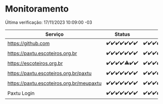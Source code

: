 # Monitoramento

Última verificação: 17/11/2023 10:09:00 -03

|Serviço|Status|Últimas 24h|
|---|---|---|
|https://github.com|<span title="2023-11-10: OK=24">✔️</span><span title="2023-11-11: OK=24">✔️</span><span title="2023-11-12: OK=24">✔️</span><span title="2023-11-13: OK=24">✔️</span><span title="2023-11-14: OK=24">✔️</span><span title="2023-11-15: OK=24">✔️</span><span title="2023-11-16: OK=13">✔️</span>|<span title="16/11/2023 10:09:00 -03 : 200">✔️</span><span title="16/11/2023 11:06:00 -03 : 200">✔️</span><span title="16/11/2023 12:06:00 -03 : 200">✔️</span><span title="16/11/2023 13:08:00 -03 : 200">✔️</span><span title="16/11/2023 14:05:00 -03 : 200">✔️</span><span title="16/11/2023 15:08:00 -03 : 200">✔️</span><span title="16/11/2023 16:02:00 -03 : 200">✔️</span><span title="16/11/2023 17:06:00 -03 : 200">✔️</span><span title="16/11/2023 18:05:00 -03 : 200">✔️</span><span title="16/11/2023 19:05:00 -03 : 200">✔️</span><span title="16/11/2023 20:04:00 -03 : 200">✔️</span><span title="16/11/2023 21:30:00 -03 : 200">✔️</span><span title="16/11/2023 22:46:00 -03 : 200">✔️</span><span title="16/11/2023 23:20:00 -03 : 200">✔️</span><span title="17/11/2023 00:07:00 -03 : 200">✔️</span><span title="17/11/2023 01:07:00 -03 : 200">✔️</span><span title="17/11/2023 02:06:00 -03 : 200">✔️</span><span title="17/11/2023 03:08:00 -03 : 200">✔️</span><span title="17/11/2023 04:05:00 -03 : 200">✔️</span><span title="17/11/2023 05:08:00 -03 : 200">✔️</span><span title="17/11/2023 06:06:00 -03 : 200">✔️</span><span title="17/11/2023 07:06:00 -03 : 200">✔️</span><span title="17/11/2023 08:04:00 -03 : 200">✔️</span><span title="17/11/2023 09:11:00 -03 : 200">✔️</span><span title="17/11/2023 10:09:00 -03 : 200">✔️</span>|
|https://paxtu.escoteiros.org.br|<span title="2023-11-10: OK=24">✔️</span><span title="2023-11-11: OK=24">✔️</span><span title="2023-11-12: OK=24">✔️</span><span title="2023-11-13: OK=24">✔️</span><span title="2023-11-14: OK=24">✔️</span><span title="2023-11-15: OK=24">✔️</span><span title="2023-11-16: OK=13">✔️</span>|<span title="16/11/2023 10:09:00 -03 : 200">✔️</span><span title="16/11/2023 11:06:00 -03 : 200">✔️</span><span title="16/11/2023 12:06:00 -03 : 200">✔️</span><span title="16/11/2023 13:08:00 -03 : 200">✔️</span><span title="16/11/2023 14:05:00 -03 : 200">✔️</span><span title="16/11/2023 15:08:00 -03 : 200">✔️</span><span title="16/11/2023 16:02:00 -03 : 200">✔️</span><span title="16/11/2023 17:06:00 -03 : 200">✔️</span><span title="16/11/2023 18:05:00 -03 : 200">✔️</span><span title="16/11/2023 19:05:00 -03 : 200">✔️</span><span title="16/11/2023 20:04:00 -03 : 200">✔️</span><span title="16/11/2023 21:30:00 -03 : 200">✔️</span><span title="16/11/2023 22:46:00 -03 : 200">✔️</span><span title="16/11/2023 23:20:00 -03 : 200">✔️</span><span title="17/11/2023 00:07:00 -03 : 200">✔️</span><span title="17/11/2023 01:07:00 -03 : 200">✔️</span><span title="17/11/2023 02:06:00 -03 : 200">✔️</span><span title="17/11/2023 03:08:00 -03 : 200">✔️</span><span title="17/11/2023 04:05:00 -03 : 200">✔️</span><span title="17/11/2023 05:08:00 -03 : 200">✔️</span><span title="17/11/2023 06:06:00 -03 : 200">✔️</span><span title="17/11/2023 07:06:00 -03 : 200">✔️</span><span title="17/11/2023 08:04:00 -03 : 200">✔️</span><span title="17/11/2023 09:11:00 -03 : 200">✔️</span><span title="17/11/2023 10:09:00 -03 : 200">✔️</span>|
|https://escoteiros.org.br|<span title="2023-11-10: OK=24">✔️</span><span title="2023-11-11: OK=24">✔️</span><span title="2023-11-12: OK=24">✔️</span><span title="2023-11-13: OK=24">✔️</span><span title="2023-11-14: OK=23, Falhas=1">⚠️</span><span title="2023-11-15: OK=24">✔️</span><span title="2023-11-16: OK=13">✔️</span>|<span title="16/11/2023 10:09:00 -03 : 200">✔️</span><span title="16/11/2023 11:06:00 -03 : 200">✔️</span><span title="16/11/2023 12:06:00 -03 : 200">✔️</span><span title="16/11/2023 13:08:00 -03 : 200">✔️</span><span title="16/11/2023 14:05:00 -03 : 200">✔️</span><span title="16/11/2023 15:08:00 -03 : 200">✔️</span><span title="16/11/2023 16:02:00 -03 : 200">✔️</span><span title="16/11/2023 17:06:00 -03 : 200">✔️</span><span title="16/11/2023 18:05:00 -03 : 200">✔️</span><span title="16/11/2023 19:05:00 -03 : 200">✔️</span><span title="16/11/2023 20:04:00 -03 : 200">✔️</span><span title="16/11/2023 21:30:00 -03 : 200">✔️</span><span title="16/11/2023 22:46:00 -03 : 200">✔️</span><span title="16/11/2023 23:20:00 -03 : 200">✔️</span><span title="17/11/2023 00:07:00 -03 : 200">✔️</span><span title="17/11/2023 01:07:00 -03 : 200">✔️</span><span title="17/11/2023 02:06:00 -03 : 200">✔️</span><span title="17/11/2023 03:08:00 -03 : 200">✔️</span><span title="17/11/2023 04:05:00 -03 : 200">✔️</span><span title="17/11/2023 05:08:00 -03 : 200">✔️</span><span title="17/11/2023 06:06:00 -03 : 200">✔️</span><span title="17/11/2023 07:06:00 -03 : 200">✔️</span><span title="17/11/2023 08:04:00 -03 : 200">✔️</span><span title="17/11/2023 09:11:00 -03 : 200">✔️</span><span title="17/11/2023 10:09:00 -03 : 200">✔️</span>|
|https://paxtu.escoteiros.org.br/paxtu|<span title="2023-11-10: OK=24">✔️</span><span title="2023-11-11: OK=24">✔️</span><span title="2023-11-12: OK=24">✔️</span><span title="2023-11-13: OK=24">✔️</span><span title="2023-11-14: OK=24">✔️</span><span title="2023-11-15: OK=24">✔️</span><span title="2023-11-16: OK=13">✔️</span>|<span title="16/11/2023 10:09:00 -03 : 200">✔️</span><span title="16/11/2023 11:06:00 -03 : 200">✔️</span><span title="16/11/2023 12:06:00 -03 : 200">✔️</span><span title="16/11/2023 13:08:00 -03 : 200">✔️</span><span title="16/11/2023 14:05:00 -03 : 200">✔️</span><span title="16/11/2023 15:08:00 -03 : 200">✔️</span><span title="16/11/2023 16:02:00 -03 : 200">✔️</span><span title="16/11/2023 17:06:00 -03 : 200">✔️</span><span title="16/11/2023 18:05:00 -03 : 200">✔️</span><span title="16/11/2023 19:05:00 -03 : 200">✔️</span><span title="16/11/2023 20:04:00 -03 : 200">✔️</span><span title="16/11/2023 21:30:00 -03 : 200">✔️</span><span title="16/11/2023 22:46:00 -03 : 200">✔️</span><span title="16/11/2023 23:20:00 -03 : 200">✔️</span><span title="17/11/2023 00:07:00 -03 : 200">✔️</span><span title="17/11/2023 01:07:00 -03 : 200">✔️</span><span title="17/11/2023 02:06:00 -03 : 200">✔️</span><span title="17/11/2023 03:08:00 -03 : 200">✔️</span><span title="17/11/2023 04:05:00 -03 : 200">✔️</span><span title="17/11/2023 05:08:00 -03 : 200">✔️</span><span title="17/11/2023 06:06:00 -03 : 200">✔️</span><span title="17/11/2023 07:06:00 -03 : 200">✔️</span><span title="17/11/2023 08:04:00 -03 : 200">✔️</span><span title="17/11/2023 09:11:00 -03 : 200">✔️</span><span title="17/11/2023 10:09:00 -03 : 200">✔️</span>|
|https://paxtu.escoteiros.org.br/meupaxtu|<span title="2023-11-10: OK=24">✔️</span><span title="2023-11-11: OK=24">✔️</span><span title="2023-11-12: OK=24">✔️</span><span title="2023-11-13: OK=24">✔️</span><span title="2023-11-14: OK=24">✔️</span><span title="2023-11-15: OK=24">✔️</span><span title="2023-11-16: OK=13">✔️</span>|<span title="16/11/2023 10:09:00 -03 : 200">✔️</span><span title="16/11/2023 11:06:00 -03 : 200">✔️</span><span title="16/11/2023 12:06:00 -03 : 200">✔️</span><span title="16/11/2023 13:08:00 -03 : 200">✔️</span><span title="16/11/2023 14:05:00 -03 : 200">✔️</span><span title="16/11/2023 15:08:00 -03 : 200">✔️</span><span title="16/11/2023 16:02:00 -03 : 200">✔️</span><span title="16/11/2023 17:06:00 -03 : 200">✔️</span><span title="16/11/2023 18:05:00 -03 : 200">✔️</span><span title="16/11/2023 19:05:00 -03 : 200">✔️</span><span title="16/11/2023 20:04:00 -03 : 200">✔️</span><span title="16/11/2023 21:30:00 -03 : 200">✔️</span><span title="16/11/2023 22:46:00 -03 : 200">✔️</span><span title="16/11/2023 23:20:00 -03 : 200">✔️</span><span title="17/11/2023 00:07:00 -03 : 200">✔️</span><span title="17/11/2023 01:07:00 -03 : 200">✔️</span><span title="17/11/2023 02:06:00 -03 : 200">✔️</span><span title="17/11/2023 03:08:00 -03 : 200">✔️</span><span title="17/11/2023 04:05:00 -03 : 200">✔️</span><span title="17/11/2023 05:08:00 -03 : 200">✔️</span><span title="17/11/2023 06:06:00 -03 : 200">✔️</span><span title="17/11/2023 07:06:00 -03 : 200">✔️</span><span title="17/11/2023 08:04:00 -03 : 200">✔️</span><span title="17/11/2023 09:11:00 -03 : 200">✔️</span><span title="17/11/2023 10:09:00 -03 : 200">✔️</span>|
|Paxtu Login|<span title="2023-11-10: OK=24">✔️</span><span title="2023-11-11: OK=24">✔️</span><span title="2023-11-12: OK=24">✔️</span><span title="2023-11-13: OK=24">✔️</span><span title="2023-11-14: OK=24">✔️</span><span title="2023-11-15: OK=24">✔️</span><span title="2023-11-16: OK=13">✔️</span>|<span title="16/11/2023 10:09:00 -03 : 200">✔️</span><span title="16/11/2023 11:06:00 -03 : 200">✔️</span><span title="16/11/2023 12:06:00 -03 : 200">✔️</span><span title="16/11/2023 13:08:00 -03 : 200">✔️</span><span title="16/11/2023 14:05:00 -03 : 200">✔️</span><span title="16/11/2023 15:08:00 -03 : 200">✔️</span><span title="16/11/2023 16:02:00 -03 : 200">✔️</span><span title="16/11/2023 17:06:00 -03 : 200">✔️</span><span title="16/11/2023 18:05:00 -03 : 200">✔️</span><span title="16/11/2023 19:05:00 -03 : 200">✔️</span><span title="16/11/2023 20:04:00 -03 : 200">✔️</span><span title="16/11/2023 21:30:00 -03 : 200">✔️</span><span title="16/11/2023 22:46:00 -03 : 200">✔️</span><span title="16/11/2023 23:20:00 -03 : 200">✔️</span><span title="17/11/2023 00:07:00 -03 : 200">✔️</span><span title="17/11/2023 01:07:00 -03 : 200">✔️</span><span title="17/11/2023 02:06:00 -03 : 200">✔️</span><span title="17/11/2023 03:08:00 -03 : 200">✔️</span><span title="17/11/2023 04:05:00 -03 : 200">✔️</span><span title="17/11/2023 05:08:00 -03 : 200">✔️</span><span title="17/11/2023 06:06:00 -03 : 200">✔️</span><span title="17/11/2023 07:06:00 -03 : 200">✔️</span><span title="17/11/2023 08:04:00 -03 : 200">✔️</span><span title="17/11/2023 09:11:00 -03 : 200">✔️</span><span title="17/11/2023 10:09:00 -03 : 200">✔️</span>|

